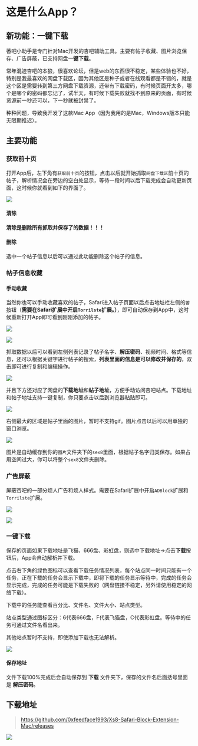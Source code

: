 # 这是什么App？

## 新功能：**一键下载**

莕吧小助手是专门针对Mac开发的杏吧辅助工具。主要有帖子收藏、图片浏览保存、广告屏蔽，已支持网盘**一键下载**。

常年混迹杏吧的本狼，很喜欢论坛，但是web的东西很不稳定，某些体验也不好，特别是我最喜欢的网盘下载区，因为其他区是种子或者在线观看都是不错的，就是这个区是需要转到第三方网盘下载资源，还带有下载密码，有时候页面开太多，哪个是哪个的密码都忘记了，试半天，有时候下载失败就找不到原来的页面，有时候资源前一秒还可以，下一秒就被封禁了。

种种问题，导致我开发了这款Mac App（因为我用的是Mac，Windows版本只能无限期推迟）。

## 主要功能

### 获取前十页

打开App后，左下角有`获取前十页`的按钮，点击以后就开始抓取`网盘下载区`前十页的帖子，解析情况会在旁边的空白处显示，等待一段时间以后下载完成会自动更新页面，这时候你就看到如下的界面了。

![](https://github.com/0xfeedface1993/Xs8-Safari-Block-Extension-Mac/raw/master/Sex8BlockExtension/docimg/main.png)

#### 清除

**清除是删除所有抓取并保存了的数据！！！**

#### 删除

选中一个帖子信息以后可以通过此功能删除这个帖子的信息。

### 帖子信息收藏

#### 手动收藏

当然你也可以手动收藏喜欢的帖子，Safari进入帖子页面以后点击地址栏左侧的`莕`按钮（**需要在Safari扩展中开启`Torrilste`扩展。）**，即可自动保存到App中，这时候重新打开App即可看到刚刚添加的帖子。

![](https://github.com/0xfeedface1993/Xs8-Safari-Block-Extension-Mac/raw/master/Sex8BlockExtension/docimg/torrilte.png)

![](https://github.com/0xfeedface1993/Xs8-Safari-Block-Extension-Mac/raw/master/Sex8BlockExtension/docimg/manucopy.gif)

抓取数据以后可以看到左侧列表记录了帖子名字、**解压密码**、视频时间、格式等信息，还可以根据关键字进行帖子的搜索，**列表里面的信息是可以修改并保存的**，双击即可进行复制和编辑操作。

![](https://github.com/0xfeedface1993/Xs8-Safari-Block-Extension-Mac/raw/master/Sex8BlockExtension/docimg/selectedit.png)

并且下方还对应了网盘的**下载地址**和**帖子地址**，方便手动访问杏吧站点。下载地址和帖子地址支持一键复制，你只要点击以后到浏览器粘贴即可。

![](https://github.com/0xfeedface1993/Xs8-Safari-Block-Extension-Mac/raw/master/Sex8BlockExtension/docimg/autocopy.gif)

右侧最大的区域是帖子里面的图片，暂时不支持gif。图片点击以后可以用单独的窗口浏览。

![](https://github.com/0xfeedface1993/Xs8-Safari-Block-Extension-Mac/raw/master/Sex8BlockExtension/docimg/autozoom.gif)

图片是自动缓存到你的`图片`文件夹下的`sex8`里面，根据帖子名字归类保存。如果占用空间过大，你可以将整个`sex8`文件夹删除。

### 广告屏蔽

屏蔽杏吧的一部分烦人广告和烦人样式。需要在Safari扩展中开启`ADBlock`扩展和`Torrilste`扩展。

![](https://github.com/0xfeedface1993/Xs8-Safari-Block-Extension-Mac/raw/master/Sex8BlockExtension/docimg/adblock.png)

![](https://github.com/0xfeedface1993/Xs8-Safari-Block-Extension-Mac/raw/master/Sex8BlockExtension/docimg/torrilte.png)

### 一键下载

保存的页面如果下载地址是飞猫、666盘、彩虹盘，则选中下载地址->点击**下载**按钮后，App会自动解析并下载。

点击右下角的绿色图标可以查看下载任务情况列表，每个站点同一时间只能有一个任务，正在下载的任务会显示下载中，即将下载的任务显示等待中，完成的任务会显示完成，完成的任务可能是下载失败的（网盘链接不稳定，另外请使用稳定的网络下载）。

下载中的任务能查看百分比、文件名、文件大小、站点类型。

站点类型通过图标区分：6代表666盘，F代表飞猫盘，C代表彩虹盘。等待中的任务可通过文件名看出来。

其他站点暂时不支持，即使添加下载也无法解析。

![](https://github.com/0xfeedface1993/Xs8-Safari-Block-Extension-Mac/raw/master/Sex8BlockExtension/docimg/download-demo.gif)

#### 保存地址

文件下载100%完成后会自动保存到 **下载** 文件夹下，保存的文件名后面括号里面是 **解压密码**。

## 下载地址

> https://github.com/0xfeedface1993/Xs8-Safari-Block-Extension-Mac/releases

![](http://oqedp1ccg.bkt.clouddn.com/28114B83422533823732B206E811A0E9.png)

